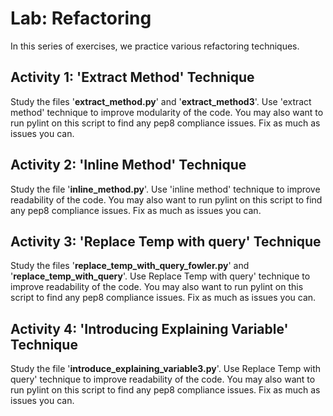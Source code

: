 # Lab: Refactoring

In this series of exercises, we practice various refactoring techniques.

## Activity 1: 'Extract Method' Technique

Study the files '**extract_method.py**' and '**extract_method3**'. Use 'extract method' technique to improve modularity of the code. You may also want to run pylint on this script to find any pep8 compliance issues. Fix as much as issues you can.

## Activity 2: 'Inline Method' Technique

Study the file '**inline_method.py**'. Use 'inline method' technique to improve readability of the code. You may also want to run pylint on this script to find any pep8 compliance issues. Fix as much as issues you can.

## Activity 3: 'Replace Temp with query' Technique

Study the files '**replace_temp_with_query_fowler.py**' and '**replace_temp_with_query**'. Use Replace Temp with query' technique to improve readability of the code. You may also want to run pylint on this script to find any pep8 compliance issues. Fix as much as issues you can.

## Activity 4: 'Introducing Explaining Variable' Technique

Study the file '**introduce_explaining_variable3.py**'. Use Replace Temp with query' technique to improve readability of the code. You may also want to run pylint on this script to find any pep8 compliance issues. Fix as much as issues you can.
